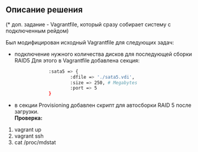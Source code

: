 ## Описание решения
(* доп. задание - Vagrantfile, который сразу собирает систему с подключенным рейдом)

Был модифицирован исходный Vagrantfile для следующих задач:
- подключение нужного количества дисков для последующей сборки RAID5
Для этого в Vagrantfile добавлена секция:
```sh
                :sata5 => {
                        :dfile => './sata5.vdi',
                        :size => 250, # Megabytes
                        :port => 5
                }
```
- в секции Provisioning добавлен скрипт для автосборки RAID 5 после загрузки.  
__Проверка:__
1. vagrant up 
2. vagrant ssh 
3. cat /proc/mdstat

